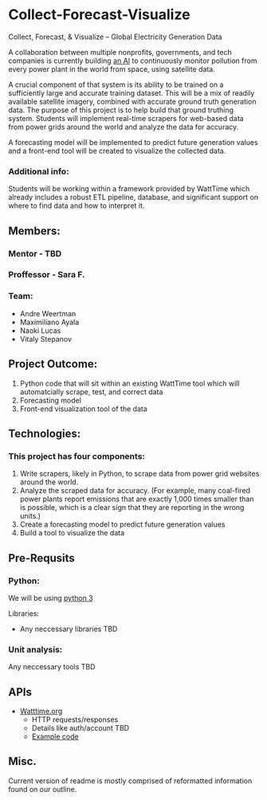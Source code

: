 # Collect-Forecast-Visualize
Collect, Forecast, &amp; Visualize – Global Electricity Generation Data

A collaboration between multiple nonprofits, governments, and tech companies is currently building [an AI](https://www.vox.com/energy-and-environment/2019/5/7/18530811/global-power-plants-real-time-pollution-data) to continuously monitor pollution from every power plant in the world from space, using satellite data.

A crucial component of that system is its ability to be trained on a sufficiently large and accurate training dataset. This will be a mix of readily available satellite imagery, combined with accurate ground truth generation data. The purpose of this project is to help build that ground truthing system. Students will implement real-time scrapers for web-based data from power grids around the world and analyze the data for accuracy. 

A forecasting model will be implemented to predict future generation values and a front-end tool will be created to visualize the collected data. 

### Additional info:
Students will be working within a framework provided by WattTime which already includes a robust ETL pipeline, database, and significant support on where to find data and how to interpret it. 

## Members:

### Mentor - TBD

### Proffessor - Sara F.

### Team:
  - Andre Weertman
  - Maximiliano Ayala
  - Naoki Lucas
  - Vitaly Stepanov

## Project Outcome:
  1. Python code that will sit within an existing WattTime tool which will automatcially scrape, test, and correct data
  2. Forecasting model
  3. Front-end visualization tool of the data

## Technologies:
### This project has four components:
  1. Write scrapers, likely in Python, to scrape data from power grid websites around the world. 
  2. Analyze the scraped data for accuracy. (For example, many coal-fired power plants report emissions that are exactly 1,000 times smaller than is possible, which is a clear sign that they are reporting in the wrong units.) 
  3. Create a forecasting model to predict future generation values 
  4. Build a tool to visualize the data

## Pre-Requsits
### Python:

  We will be using [python 3](https://www.python.org/downloads/)
  
  Libraries:
  - Any neccessary libraries TBD
  
### Unit analysis:
 Any neccessary tools TBD
## APIs
 - [Watttime.org](https://www.watttime.org/api-documentation/#introduction)
    - HTTP requests/responses
    - Details like auth/account TBD
    - [Example code](https://github.com/WattTime/apiv2-example/blob/master/query_apiv2.py)
    
## Misc.
Current version of readme is mostly comprised of reformatted information found on our outline. 
